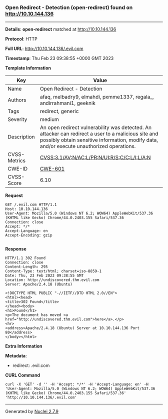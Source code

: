 ### Open Redirect - Detection (open-redirect) found on http://10.10.144.136
---
**Details**: **open-redirect**  matched at http://10.10.144.136

**Protocol**: HTTP

**Full URL**: http://10.10.144.136/.evil.com

**Timestamp**: Thu Feb 23 09:38:55 +0000 GMT 2023

**Template Information**

| Key | Value |
|---|---|
| Name | Open Redirect - Detection |
| Authors | afaq, melbadry9, elmahdi, pxmme1337, regala_, andirrahmani1, geeknik |
| Tags | redirect, generic |
| Severity | medium |
| Description | An open redirect vulnerability was detected. An attacker can redirect a user to a malicious site and possibly obtain sensitive information, modify data, and/or execute unauthorized operations. |
| CVSS-Metrics | [CVSS:3.1/AV:N/AC:L/PR:N/UI:R/S:C/C:L/I:L/A:N](https://www.first.org/cvss/calculator/3.1#CVSS:3.1/AV:N/AC:L/PR:N/UI:R/S:C/C:L/I:L/A:N) |
| CWE-ID | [CWE-601](https://cwe.mitre.org/data/definitions/601.html) |
| CVSS-Score | 6.10 |

**Request**
```http
GET /.evil.com HTTP/1.1
Host: 10.10.144.136
User-Agent: Mozilla/5.0 (Windows NT 6.2; WOW64) AppleWebKit/537.36 (KHTML like Gecko) Chrome/44.0.2403.155 Safari/537.36
Connection: close
Accept: */*
Accept-Language: en
Accept-Encoding: gzip


```

**Response**
```http
HTTP/1.1 302 Found
Connection: close
Content-Length: 295
Content-Type: text/html; charset=iso-8859-1
Date: Thu, 23 Feb 2023 09:38:55 GMT
Location: http://undiscovered.thm.evil.com
Server: Apache/2.4.18 (Ubuntu)

<!DOCTYPE HTML PUBLIC "-//IETF//DTD HTML 2.0//EN">
<html><head>
<title>302 Found</title>
</head><body>
<h1>Found</h1>
<p>The document has moved <a href="http://undiscovered.thm.evil.com">here</a>.</p>
<hr>
<address>Apache/2.4.18 (Ubuntu) Server at 10.10.144.136 Port 80</address>
</body></html>

```

**Extra Information**

**Metadata**:

- redirect: .evil.com



**CURL Command**
```
curl -X 'GET' -d '' -H 'Accept: */*' -H 'Accept-Language: en' -H 'User-Agent: Mozilla/5.0 (Windows NT 6.2; WOW64) AppleWebKit/537.36 (KHTML like Gecko) Chrome/44.0.2403.155 Safari/537.36' 'http://10.10.144.136/.evil.com'
```
---
Generated by [Nuclei 2.7.9](https://github.com/projectdiscovery/nuclei)